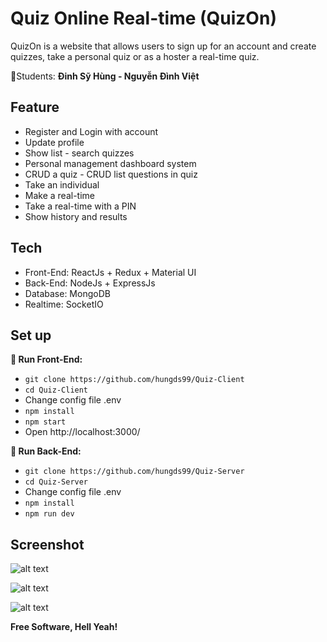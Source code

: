 # Quiz Online Real-time (QuizOn)

QuizOn is a website that allows users to sign up for an account and create quizzes, take a personal quiz or as a hoster a real-time quiz.

🚀Students: **Đinh Sỹ Hùng - Nguyễn Đình Việt**


## Feature
- Register and Login with account
- Update profile
- Show list - search quizzes
- Personal management dashboard system
- CRUD a quiz - CRUD list questions in quiz
- Take an individual
- Make a real-time
- Take a real-time with a PIN
- Show history and results

## Tech
- Front-End: ReactJs + Redux + Material UI
- Back-End:  NodeJs + ExpressJs
- Database:  MongoDB
- Realtime:  SocketIO
## Set up
**🔨 Run Front-End:**
* `git clone https://github.com/hungds99/Quiz-Client`
* `cd Quiz-Client`
* Change config file .env
* `npm install`
* `npm start`
* Open http://localhost:3000/

**🔨 Run Back-End:**
* `git clone https://github.com/hungds99/Quiz-Server`
* `cd Quiz-Server`
* Change config file .env
* `npm install`
* `npm run dev`

## Screenshot
![alt text](https://res.cloudinary.com/dzvqmtroy/image/upload/v1622195098/quiz-app/home_tnctpv.jpg)

![alt text](https://res.cloudinary.com/dzvqmtroy/image/upload/v1622195187/quiz-app/15.Chi_ti%E1%BA%BFt_b%C3%A0i_quiz_wspxsx.png)

![alt text](https://res.cloudinary.com/dzvqmtroy/image/upload/v1622195188/quiz-app/16._Th%E1%BB%B1c_hi%E1%BB%87n_b%C3%A0i_thi_c%C3%A1_nh%C3%A2n_ker3g1.png)


**Free Software, Hell Yeah!**

